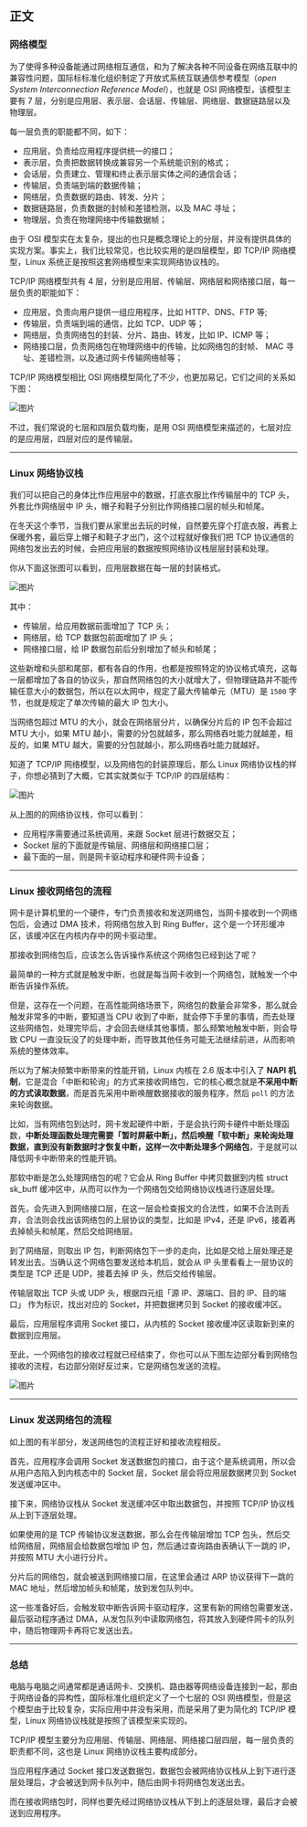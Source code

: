 ## 正文

### 网络模型

为了使得多种设备能通过网络相互通信，和为了解决各种不同设备在网络互联中的兼容性问题，国际标标准化组织制定了开放式系统互联通信参考模型（*open System Interconnection Reference Model*），也就是 OSI 网络模型，该模型主要有 7 层，分别是应用层、表示层、会话层、传输层、网络层、数据链路层以及物理层。

每一层负责的职能都不同，如下：

- 应用层，负责给应用程序提供统一的接口；
- 表示层，负责把数据转换成兼容另一个系统能识别的格式；
- 会话层，负责建立、管理和终止表示层实体之间的通信会话；
- 传输层，负责端到端的数据传输；
- 网络层，负责数据的路由、转发、分片；
- 数据链路层，负责数据的封帧和差错检测，以及 MAC 寻址；
- 物理层，负责在物理网络中传输数据帧；

由于 OSI 模型实在太复杂，提出的也只是概念理论上的分层，并没有提供具体的实现方案。事实上，我们比较常见，也比较实用的是四层模型，即 TCP/IP 网络模型，Linux 系统正是按照这套网络模型来实现网络协议栈的。

TCP/IP 网络模型共有 4 层，分别是应用层、传输层、网络层和网络接口层，每一层负责的职能如下：

- 应用层，负责向用户提供一组应用程序，比如 HTTP、DNS、FTP 等;
- 传输层，负责端到端的通信，比如 TCP、UDP 等；
- 网络层，负责网络包的封装、分片、路由、转发，比如 IP、ICMP 等；
- 网络接口层，负责网络包在物理网络中的传输，比如网络包的封帧、 MAC 寻址、差错检测，以及通过网卡传输网络帧等；

TCP/IP 网络模型相比 OSI 网络模型简化了不少，也更加易记，它们之间的关系如下图：

![图片](https://mmbiz.qpic.cn/mmbiz_png/J0g14CUwaZcjvgSoF3zeGINoyibX5tpfgQBXia4CSwCzic6zBOTSO1agKnPWZLDzQTBtSicUbeucYUVqNgoXLJtdNQ/640?wx_fmt=png&tp=webp&wxfrom=5&wx_lazy=1&wx_co=1)

不过，我们常说的七层和四层负载均衡，是用 OSI 网络模型来描述的，七层对应的是应用层，四层对应的是传输层。

------

### Linux 网络协议栈

我们可以把自己的身体比作应用层中的数据，打底衣服比作传输层中的 TCP 头，外套比作网络层中 IP 头，帽子和鞋子分别比作网络接口层的帧头和帧尾。

在冬天这个季节，当我们要从家里出去玩的时候，自然要先穿个打底衣服，再套上保暖外套，最后穿上帽子和鞋子才出门，这个过程就好像我们把 TCP 协议通信的网络包发出去的时候，会把应用层的数据按照网络协议栈层层封装和处理。

你从下面这张图可以看到，应用层数据在每一层的封装格式。

![图片](https://mmbiz.qpic.cn/mmbiz_png/J0g14CUwaZcjvgSoF3zeGINoyibX5tpfgwicNOAo4apIVgITzgOk6msYadU89kIyqad4iaNHLActAicN8j1arvsAcA/640?wx_fmt=png&tp=webp&wxfrom=5&wx_lazy=1&wx_co=1)

其中：

- 传输层，给应用数据前面增加了 TCP  头；
- 网络层，给 TCP 数据包前面增加了 IP  头；
- 网络接口层，给 IP 数据包前后分别增加了帧头和帧尾；

这些新增和头部和尾部，都有各自的作用，也都是按照特定的协议格式填充，这每一层都增加了各自的协议头，那自然网络包的大小就增大了，但物理链路并不能传输任意大小的数据包，所以在以太网中，规定了最大传输单元（MTU）是 `1500` 字节，也就是规定了单次传输的最大 IP 包大小。

当网络包超过 MTU 的大小，就会在网络层分片，以确保分片后的 IP 包不会超过 MTU 大小，如果 MTU 越小，需要的分包就越多，那么网络吞吐能力就越差，相反的，如果 MTU 越大，需要的分包就越小，那么网络吞吐能力就越好。

知道了 TCP/IP 网络模型，以及网络包的封装原理后，那么 Linux 网络协议栈的样子，你想必猜到了大概，它其实就类似于 TCP/IP 的四层结构：

![图片](https://mmbiz.qpic.cn/mmbiz_png/J0g14CUwaZcjvgSoF3zeGINoyibX5tpfgfQwBABm2KMEnohSmkRXjzicCuQtt4IWsc9fniahl1mW39gS674icZibqibQ/640?wx_fmt=png&tp=webp&wxfrom=5&wx_lazy=1&wx_co=1)

从上图的的网络协议栈，你可以看到：

- 应用程序需要通过系统调用，来跟 Socket 层进行数据交互；
- Socket 层的下面就是传输层、网络层和网络接口层；
- 最下面的一层，则是网卡驱动程序和硬件网卡设备；

------

### Linux 接收网络包的流程

网卡是计算机里的一个硬件，专门负责接收和发送网络包，当网卡接收到一个网络包后，会通过 DMA 技术，将网络包放入到 Ring Buffer，这个是一个环形缓冲区，该缓冲区在内核内存中的网卡驱动里。

那接收到网络包后，应该怎么告诉操作系统这个网络包已经到达了呢？

最简单的一种方式就是触发中断，也就是每当网卡收到一个网络包，就触发一个中断告诉操作系统。

但是，这存在一个问题，在高性能网络场景下，网络包的数量会非常多，那么就会触发非常多的中断，要知道当 CPU  收到了中断，就会停下手里的事情，而去处理这些网络包，处理完毕后，才会回去继续其他事情，那么频繁地触发中断，则会导致 CPU 一直没玩没了的处理中断，而导致其他任务可能无法继续前进，从而影响系统的整体效率。

所以为了解决频繁中断带来的性能开销，Linux 内核在 2.6 版本中引入了 **NAPI 机制**，它是混合「中断和轮询」的方式来接收网络包，它的核心概念就是**不采用中断的方式读取数据**，而是首先采用中断唤醒数据接收的服务程序，然后 `poll` 的方法来轮询数据。

比如，当有网络包到达时，网卡发起硬件中断，于是会执行网卡硬件中断处理函数，**中断处理函数处理完需要「暂时屏蔽中断」，然后唤醒「软中断」来轮询处理数据，直到没有新数据时才恢复中断，这样一次中断处理多个网络包**，于是就可以降低网卡中断带来的性能开销。

那软中断是怎么处理网络包的呢？它会从 Ring Buffer 中拷贝数据到内核 struct sk_buff 缓冲区中，从而可以作为一个网络包交给网络协议栈进行逐层处理。

首先，会先进入到网络接口层，在这一层会检查报文的合法性，如果不合法则丢弃，合法则会找出该网络包的上层协议的类型，比如是 IPv4，还是 IPv6，接着再去掉帧头和帧尾，然后交给网络层。

到了网络层，则取出 IP 包，判断网络包下一步的走向，比如是交给上层处理还是转发出去。当确认这个网络包要发送给本机后，就会从 IP 头里看看上一层协议的类型是 TCP 还是 UDP，接着去掉 IP 头，然后交给传输层。

传输层取出 TCP 头或 UDP 头，根据四元组「源 IP、源端口、目的 IP、目的端口」 作为标识，找出对应的 Socket，并把数据拷贝到 Socket 的接收缓冲区。

最后，应用层程序调用 Socket 接口，从内核的 Socket 接收缓冲区读取新到来的数据到应用层。

至此，一个网络包的接收过程就已经结束了，你也可以从下图左边部分看到网络包接收的流程，右边部分刚好反过来，它是网络包发送的流程。

![图片](https://mmbiz.qpic.cn/mmbiz_png/J0g14CUwaZcjvgSoF3zeGINoyibX5tpfgfWCmtFtxuv8nDJbhqfaic2fSeBIAGWOEl0X6bWxJMMbcrrcRG5CskibQ/640?wx_fmt=png&tp=webp&wxfrom=5&wx_lazy=1&wx_co=1)

------

### Linux 发送网络包的流程

如上图的有半部分，发送网络包的流程正好和接收流程相反。

首先，应用程序会调用 Socket 发送数据包的接口，由于这个是系统调用，所以会从用户态陷入到内核态中的 Socket 层，Socket 层会将应用层数据拷贝到 Socket 发送缓冲区中。

接下来，网络协议栈从 Socket 发送缓冲区中取出数据包，并按照 TCP/IP 协议栈从上到下逐层处理。

如果使用的是 TCP 传输协议发送数据，那么会在传输层增加 TCP 包头，然后交给网络层，网络层会给数据包增加 IP 包，然后通过查询路由表确认下一跳的 IP，并按照 MTU 大小进行分片。

分片后的网络包，就会被送到网络接口层，在这里会通过 ARP 协议获得下一跳的 MAC 地址，然后增加帧头和帧尾，放到发包队列中。

这一些准备好后，会触发软中断告诉网卡驱动程序，这里有新的网络包需要发送，最后驱动程序通过 DMA，从发包队列中读取网络包，将其放入到硬件网卡的队列中，随后物理网卡再将它发送出去。

------

### 总结

电脑与电脑之间通常都是通话网卡、交换机、路由器等网络设备连接到一起，那由于网络设备的异构性，国际标准化组织定义了一个七层的 OSI 网络模型，但是这个模型由于比较复杂，实际应用中并没有采用，而是采用了更为简化的 TCP/IP 模型，Linux 网络协议栈就是按照了该模型来实现的。

TCP/IP 模型主要分为应用层、传输层、网络层、网络接口层四层，每一层负责的职责都不同，这也是 Linux 网络协议栈主要构成部分。

当应用程序通过 Socket 接口发送数据包，数据包会被网络协议栈从上到下进行逐层处理后，才会被送到网卡队列中，随后由网卡将网络包发送出去。

而在接收网络包时，同样也要先经过网络协议栈从下到上的逐层处理，最后才会被送到应用程序。